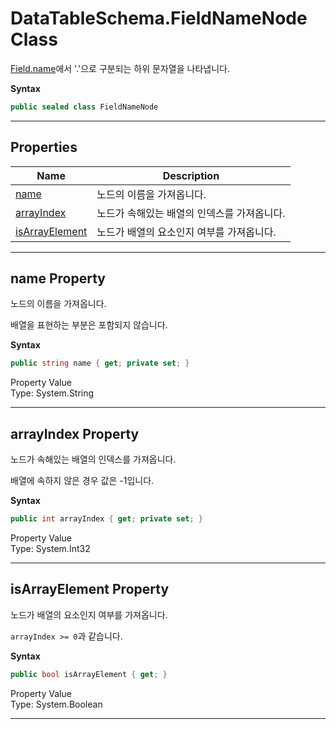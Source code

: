 # DataTableSchema.FieldNameNode Class

[Field.name][]에서 '.'으로 구분되는 하위 문자열을 나타냅니다.

**Syntax**

```csharp
public sealed class FieldNameNode
```

* * *
## Properties

Name | Description
---- | -----------
[name          ](#00) | 노드의 이름을 가져옵니다.
[arrayIndex    ](#01) | 노드가 속해있는 배열의 인덱스를 가져옵니다.
[isArrayElement](#02) | 노드가 배열의 요소인지 여부를 가져옵니다.

<a name="00"><hr></a>
## name Property

노드의 이름을 가져옵니다.

배열을 표현하는 부분은 포함되지 않습니다.

**Syntax**

```csharp
public string name { get; private set; }
```

Property Value<br>
Type: System.String

<a name="01"><hr></a>
## arrayIndex Property

노드가 속해있는 배열의 인덱스를 가져옵니다.

배열에 속하지 않은 경우 값은 -1입니다.

**Syntax**

```csharp
public int arrayIndex { get; private set; }
```

Property Value<br>
Type: System.Int32

<a name="02"><hr></a>
## isArrayElement Property

노드가 배열의 요소인지 여부를 가져옵니다.

`arrayIndex >= 0`과 같습니다.

**Syntax**

```csharp
public bool isArrayElement { get; }
```

Property Value<br>
Type: System.Boolean

* * *

[Field.name]: ./DataTableSchema.Field.html#04
